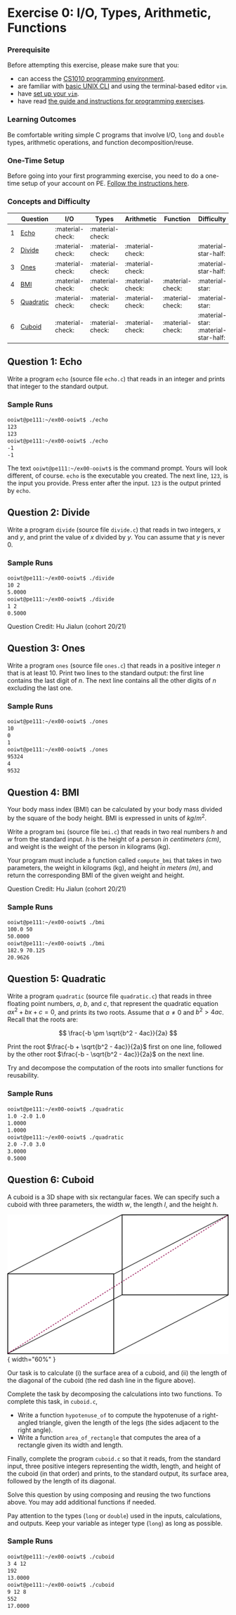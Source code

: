 # Exercise 0: I/O, Types, Arithmetic, Functions 

### Prerequisite

Before attempting this exercise, please make sure that you:

- can access the [CS1010 programming environment](../guides/environments.md).
- are familiar with [basic UNIX CLI](../guides/unix-essentials.md) and using the terminal-based editor `vim`.
- have [set up your `vim`](../guides/vim-setup.md).
- have read [the guide and instructions for programming exercises](../guides/exercises.md).

### Learning Outcomes

Be comfortable writing simple C programs that involve I/O, `long` and `double` types, arithmetic operations, and function decomposition/reuse.

### One-Time Setup

Before going into your first programming exercise, you need to do a one-time setup of your account on PE.  [Follow the instructions here](../guides/github.md).

### Concepts and Difficulty

| | Question | I/O     | Types            | Arithmetic | Function |  Difficulty |
--|---------|----------|------------------|------------|----------|-------------|
1 | [Echo](#question-1-echo)     | :material-check: | :material-check: |                    | | |
2 | [Divide](#question-2-divide) | :material-check: | :material-check: | :material-check:   | | :material-star-half:    |
3 | [Ones](#question-3-ones)     | :material-check: | :material-check: | :material-check:   | | :material-star-half:  |
4 | [BMI](#question-4-bmi)       | :material-check: | :material-check: | :material-check:   | :material-check: | :material-star:      |
5 | [Quadratic](#question-5-quadratic) | :material-check: | :material-check: | :material-check: | :material-check: | :material-star:       |
6 | [Cuboid](#question-6-cuboid) | :material-check: | :material-check: | :material-check:   | :material-check: | :material-star: :material-star-half:  |

## Question 1: Echo

Write a program `echo` (source file `echo.c`) that reads in an integer and prints that integer to the standard output.

### Sample Runs

```
ooiwt@pe111:~/ex00-ooiwt$ ./echo
123
123
ooiwt@pe111:~/ex00-ooiwt$ ./echo
-1
-1
```

The text `ooiwt@pe111:~/ex00-ooiwt$` is the command prompt.  Yours will look different, of course.  `echo` is the executable you created.  The next line, `123`, is the input you provide.  Press enter after the input.  `123` is the output printed by `echo`.

## Question 2: Divide

Write a program `divide` (source file `divide.c`) that reads in two integers, $x$ and $y$, and print the value of $x$ divided by $y$.  You can assume that $y$ is never 0.

### Sample Runs

```
ooiwt@pe111:~/ex00-ooiwt$ ./divide
10 2
5.0000
ooiwt@pe111:~/ex00-ooiwt$ ./divide
1 2
0.5000
```

Question Credit: Hu Jialun (cohort 20/21)

## Question 3: Ones

Write a program `ones` (source file `ones.c`) that reads in a positive integer $n$ that is at least 10.  Print two lines to the standard output: the first line contains the last digit of $n$.  The next line contains all the other digits of $n$ excluding the last one. 

### Sample Runs

```
ooiwt@pe111:~/ex00-ooiwt$ ./ones
10
0
1
ooiwt@pe111:~/ex00-ooiwt$ ./ones
95324
4
9532
```

## Question 4: BMI

Your body mass index (BMI) can be calculated by your body mass divided by the square of the body height.  BMI is expressed in units of $kg/m^2$. 

Write a program `bmi` (source file `bmi.c`) that reads in two real numbers $h$ and $w$ from the standard input.  $h$ is the height of a person _in centimeters (cm)_, and weight is the weight of the person in kilograms (kg).

Your program must include a function called `compute_bmi` that takes in two parameters, the weight in kilograms (kg), and height _in meters (m)_, and return the corresponding BMI of the given weight and height.

Question Credit: Hu Jialun (cohort 20/21)

### Sample Runs

```
ooiwt@pe111:~/ex00-ooiwt$ ./bmi
100.0 50
50.0000
ooiwt@pe111:~/ex00-ooiwt$ ./bmi
182.9 70.125
20.9626
```

## Question 5: Quadratic

Write a program `quadratic` (source file `quadratic.c`) that reads in three floating point numbers, $a$, $b$, and $c$, that represent the quadratic equation $ax^2 + bx + c = 0$, and prints its two roots.  Assume that $a \not = 0$ and $b^2 > 4ac$.  Recall that the roots are:

$$
\frac{-b \pm \sqrt{b^2 - 4ac}}{2a}
$$

Print the root $\frac{-b + \sqrt{b^2 - 4ac}}{2a}$ first on one line,
followed by the other root $\frac{-b - \sqrt{b^2 - 4ac}}{2a}$ on the next line.

Try and decompose the computation of the roots into smaller functions for reusability.

### Sample Runs

```
ooiwt@pe111:~/ex00-ooiwt$ ./quadratic
1.0 -2.0 1.0
1.0000
1.0000
ooiwt@pe111:~/ex00-ooiwt$ ./quadratic
2.0 -7.0 3.0
3.0000
0.5000
```

## Question 6: Cuboid

A cuboid is a 3D shape with six rectangular faces.  We can specify such a cuboid with three parameters, the width $w$, the length $l$, and the height $h$.

![cuboid](figures/ex00-cuboid/cuboid.png){ width="60%" }

Our task is to calculate (i) the surface area of a cuboid, and (ii) the length of the diagonal of the cuboid (the red dash line in the figure above). 

Complete the task by decomposing the calculations into two functions.  To complete this task, in `cuboid.c`,

- Write a function `hypotenuse_of` to compute the hypotenuse of a right-angled triangle, given the length of the legs (the sides adjacent to the right angle).
- Write a function `area_of_rectangle` that computes the area of a rectangle given its width and length.

Finally, complete the program `cuboid.c` so that it reads, from the standard input, three positive integers representing the width, length, and height of the cuboid (in that order) and prints, to the standard output, its surface area, followed by the length of its diagonal.

Solve this question by using composing and reusing the two functions above.  You may add additional functions if needed.

Pay attention to the types (`long` or `double`) used in the inputs, calculations, and outputs.  Keep your variable as integer type (`long`) as long as possible.

### Sample Runs
```
ooiwt@pe111:~/ex00-ooiwt$ ./cuboid
3 4 12
192
13.0000
ooiwt@pe111:~/ex00-ooiwt$ ./cuboid
9 12 8
552
17.0000
```
